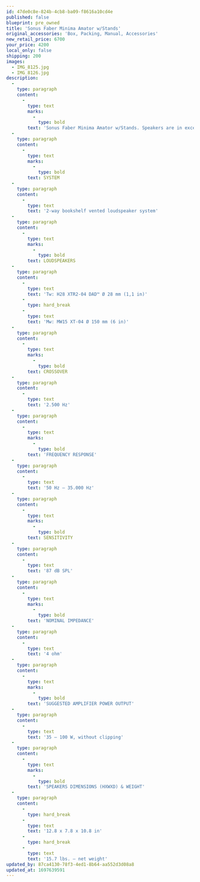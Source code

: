 ```yaml
---
id: 47de0c8e-824b-4cb8-ba09-f8616a10cd4e
published: false
blueprint: pre_owned
title: 'Sonus Faber Minima Amator w/Stands'
original_accessories: 'Box, Packing, Manual, Accessories'
new_retail_price: 6700
your_price: 4200
local_only: false
shipping: 200
images:
  - IMG_8125.jpg
  - IMG_8126.jpg
description:
  -
    type: paragraph
    content:
      -
        type: text
        marks:
          -
            type: bold
        text: 'Sonus Faber Minima Amator w/Stands. Speakers are in excellent condition with original boxes, packing and accessories. Speakers sell as new for $6,700.00. Walnut finish. '
  -
    type: paragraph
    content:
      -
        type: text
        marks:
          -
            type: bold
        text: SYSTEM
  -
    type: paragraph
    content:
      -
        type: text
        text: '2-way bookshelf vented loudspeaker system'
  -
    type: paragraph
    content:
      -
        type: text
        marks:
          -
            type: bold
        text: LOUDSPEAKERS
  -
    type: paragraph
    content:
      -
        type: text
        text: 'Tw: H28 XTR2-04 DAD™ Ø 28 mm (1,1 in)'
      -
        type: hard_break
      -
        type: text
        text: 'Mw: MW15 XT-04 Ø 150 mm (6 in)'
  -
    type: paragraph
    content:
      -
        type: text
        marks:
          -
            type: bold
        text: CROSSOVER
  -
    type: paragraph
    content:
      -
        type: text
        text: '2.500 Hz'
  -
    type: paragraph
    content:
      -
        type: text
        marks:
          -
            type: bold
        text: 'FREQUENCY RESPONSE'
  -
    type: paragraph
    content:
      -
        type: text
        text: '50 Hz – 35.000 Hz'
  -
    type: paragraph
    content:
      -
        type: text
        marks:
          -
            type: bold
        text: SENSITIVITY
  -
    type: paragraph
    content:
      -
        type: text
        text: '87 dB SPL'
  -
    type: paragraph
    content:
      -
        type: text
        marks:
          -
            type: bold
        text: 'NOMINAL IMPEDANCE'
  -
    type: paragraph
    content:
      -
        type: text
        text: '4 ohm'
  -
    type: paragraph
    content:
      -
        type: text
        marks:
          -
            type: bold
        text: 'SUGGESTED AMPLIFIER POWER OUTPUT'
  -
    type: paragraph
    content:
      -
        type: text
        text: '35 – 100 W, without clipping'
  -
    type: paragraph
    content:
      -
        type: text
        marks:
          -
            type: bold
        text: 'SPEAKERS DIMENSIONS (HXWXD) & WEIGHT'
  -
    type: paragraph
    content:
      -
        type: hard_break
      -
        type: text
        text: '12.8 x 7.8 x 10.8 in'
      -
        type: hard_break
      -
        type: text
        text: '15.7 lbs. – net weight'
updated_by: 87ca4130-78f3-4ed1-8b64-aa552d3d08a8
updated_at: 1697639591
---
```

